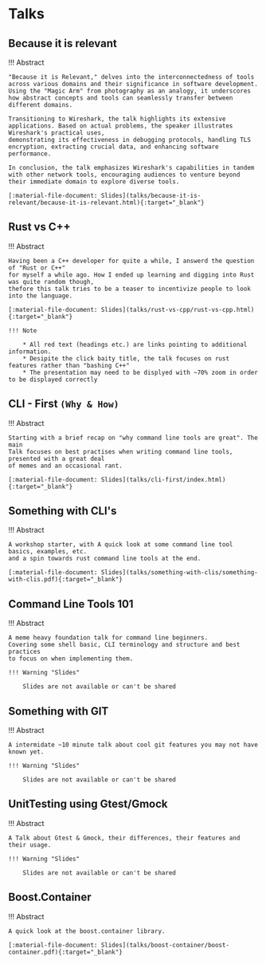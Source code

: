 # Talks

## Because it is relevant

!!! Abstract

    "Because it is Relevant," delves into the interconnectedness of tools across various domains and their significance in software development.
    Using the "Magic Arm" from photography as an analogy, it underscores how abstract concepts and tools can seamlessly transfer between different domains.

    Transitioning to Wireshark, the talk highlights its extensive applications. Based on actual problems, the speaker illustrates Wireshark's practical uses,
    demonstrating its effectiveness in debugging protocols, handling TLS encryption, extracting crucial data, and enhancing software performance.

    In conclusion, the talk emphasizes Wireshark's capabilities in tandem with other network tools, encouraging audiences to venture beyond their immediate domain to explore diverse tools. 

    [:material-file-document: Slides](talks/because-it-is-relevant/because-it-is-relevant.html){:target="_blank"}

## Rust vs C++

!!! Abstract

    Having been a C++ developer for quite a while, I answerd the question of "Rust or C++"
    for myself a while ago. How I ended up learning and digging into Rust was quite random though,
    thefore this talk tries to be a teaser to incentivize people to look into the language.

    [:material-file-document: Slides](talks/rust-vs-cpp/rust-vs-cpp.html){:target="_blank"}

    !!! Note

        * All red text (headings etc.) are links pointing to additional information.
        * Desipite the click baity title, the talk focuses on rust features rather than "bashing C++" 
        * The presentation may need to be displyed with ~70% zoom in order to be displayed correctly

## CLI - First `(Why & How)`

!!! Abstract

    Starting with a brief recap on "why command line tools are great". The main
    Talk focuses on best practises when writing command line tools, presented with a great deal
    of memes and an occasional rant.

    [:material-file-document: Slides](talks/cli-first/index.html){:target="_blank"}

## Something with CLI's

!!! Abstract
    
    A workshop starter, with A quick look at some command line tool basics, examples, etc.
    and a spin towards rust command line tools at the end.

    [:material-file-document: Slides](talks/something-with-clis/something-with-clis.pdf){:target="_blank"}

## Command Line Tools 101

!!! Abstract

    A meme heavy foundation talk for command line beginners. 
    Covering some shell basic, CLI terminology and structure and best practices
    to focus on when implementing them.

    !!! Warning "Slides"

        Slides are not available or can't be shared

## Something with GIT

!!! Abstract

    A intermidate ~10 minute talk about cool git features you may not have known yet.

    !!! Warning "Slides"

        Slides are not available or can't be shared

## UnitTesting using Gtest/Gmock

!!! Abstract

    A Talk about Gtest & Gmock, their differences, their features and their usage.

    !!! Warning "Slides"

        Slides are not available or can't be shared

## Boost.Container

!!! Abstract


    A quick look at the boost.container library.

    [:material-file-document: Slides](talks/boost-container/boost-container.pdf){:target="_blank"}


